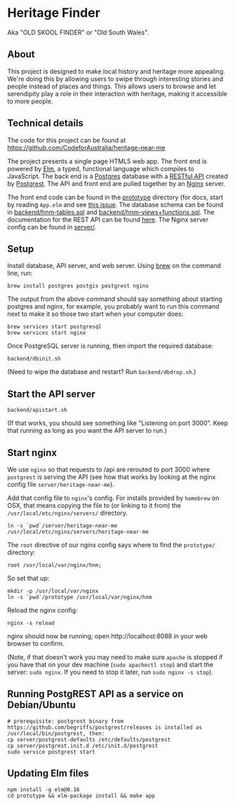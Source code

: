 # Heritage Finder

Aka "OLD SKOOL FINDER" or "Old South Wales".

## About
This project is designed to make local history and heritage more appealing.
We're doing this by allowing users to swipe through interesting stories and people instead of places and things. This allows users to browse and let serendipity play a role in their interaction with heritage, making it accessible to more people.


## Technical details
The code for this project can be found at https://github.com/CodeforAustralia/heritage-near-me

The project presents a single page HTML5 web app.
The front end is powered by [Elm](http://elm-lang.org), a typed, functional language which compiles to JavaScript.
The back end is a [Postgres](http://www.postgresql.org) database with a [RESTful API](https://en.wikipedia.org/wiki/Representational_state_transfer) created by [Postgrest](http://postgrest.com).
The API and front end are pulled together by an [Nginx](http://nginx.org/en/) server.

The front end code can be found in the [prototype](prototype) directory (for docs, start by reading `App.elm` and see [this issue](https://github.com/CodeforAustralia/heritage-near-me/issues/55).
The database schema can be found in [backend/hnm-tables.sql](backend/hnm-tables.sql) and [backend/hnm-views+functions.sql](backend/hnm-views+functions.sql).
The documentation for the REST API can be found [here](http://postgrest.com/api/reading/).
The Nginx server config can be found in [server/](server/heritage-near-me).


## Setup

Install database, API server, and web server. Using [brew](http://brew.sh/) on the command line, run:

```
brew install postgres postgis postgrest nginx
```

The output from the above command should say something about starting postgres and nginx, for example, you probably want to run this command next to make it so those two start when your computer does:

```
brew services start postgresql
brew services start nginx
```


Once PostgreSQL server is running, then import the required database:

```
backend/dbinit.sh
```

(Need to wipe the database and restart? Run `backend/dbdrop.sh`.)


## Start the API server

```
backend/apistart.sh
```

(If that works, you should see something like "Listening on port 3000". Keep that running as long as you want the API server to run.)

## Start nginx

We use `nginx` so that requests to /api are rerouted to port 3000 where `postgrest`
is serving the API (see how that works by looking at the nginx config file `server/heritage-near-me`).

Add that config file to `nginx`'s config. For installs provided by `homebrew` on OSX, that means copying the file to (or linking to it from) the `/usr/local/etc/nginx/servers/` directory.

```
ln -s `pwd`/server/heritage-near-me /usr/local/etc/nginx/servers/heritage-near-me
```

The `root` directive of our nginx config says where to find the `prototype/` directory:

```
root /usr/local/var/nginx/hnm;
```

So set that up:

```
mkdir -p /usr/local/var/nginx
ln -s `pwd`/prototype /usr/local/var/nginx/hnm
```

Reload the nginx config:

```
nginx -s reload
````

nginx should now be running; open http://localhost:8088 in your web browser to confirm.

(Note, if that doesn't work you may need to make sure `apache` is stopped if you have that on your dev machine (`sudo apachectl stop`) and start the server: `sudo nginx`. If you need to stop it later, run `sudo nginx -s stop`).

## Running PostgREST API as a service on Debian/Ubuntu

```
# prerequisite: postgrest binary from https://github.com/begriffs/postgrest/releases is installed as /usr/local/bin/postgrest, then:
cp server/postgrest-defaults /etc/defaults/postgrest
cp server/postgrest.init.d /etc/init.d/postgrest
sudo service postgrest start
```


## Updating Elm files


```
npm install -g elm@0.16
cd prototype && elm-package install && make app
```



